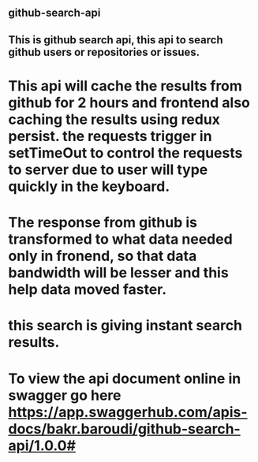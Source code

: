 ## github-search-api

## This is github search api, this api to search github users or repositories or issues.

# This api will cache the results from github for 2 hours and frontend also caching the results using redux persist. the requests trigger in setTimeOut to control the requests to server due to user will type quickly in the keyboard.

# The response from github is transformed to what data needed only in fronend, so that data bandwidth will be lesser and this help data moved faster.

# this search is giving instant search results. 

# To view the api document online in swagger go here https://app.swaggerhub.com/apis-docs/bakr.baroudi/github-search-api/1.0.0#


